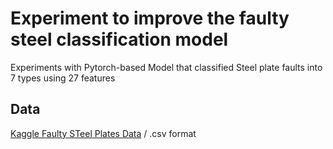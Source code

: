 # Experiment to improve the faulty steel classification model

Experiments with Pytorch-based Model that classified Steel plate faults into 7 types using 27 features

## Data

[Kaggle Faulty STeel Plates Data](https://www.kaggle.com/uciml/faulty-steel-plates) / .csv format
